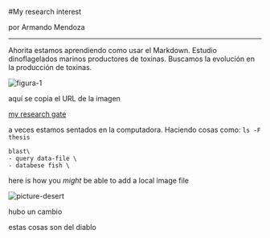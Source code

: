 #My research interest

por Armando Mendoza

---

Ahorita estamos aprendiendo como usar el Markdown. Estudio dinoflagelados marinos productores de toxinas. Buscamos la evolución en la producción de toxinas.

![figura-1](http://soer.justice.tas.gov.au/2009/image/864/cem/id864-p-GymnodiniumCatenatum-l.jpg)

aquí se copia el URL de la imagen

[my research gate](https://www.researchgate.net/profile/Armando_Mendoza-Flores)

a veces estamos sentados en la computadora. Haciendo cosas como: `ls -F thesis` 

```
blast\
- query data-file \
- databese fish \
```

here is how  you _might_ be able to add a local image file 

![picture-desert](./img/dinoflagelado.jpg/)

hubo un cambio

estas cosas son del diablo

